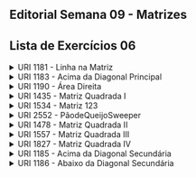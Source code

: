 ## Editorial Semana 09 - Matrizes

## Lista de Exercícios 06

<details>
    <summary>URI 1181 - Linha na Matriz</summary>

<div markdown=1>

```cpp
#include <bits/stdc++.h>
using namespace std;

int main(){ 
    int n;
    double matriz[12][12],soma=0;
    char o;

    scanf("%d",&n);
    scanf(" %c",&o);

    for(int i=0;i<12;i++){
        for(int j=0;j<12;j++){
            double x;
            scanf("%lf",&x);
            if(i==n){
                soma=soma+x;
            }
        }
    }

    if(o=='S'){
        printf("%.1lf\n",soma);
    }

    else if(o=='M'){
        printf("%.1lf\n",(soma/12));
    }
    return 0;
}
``` 

</div>
</details>

<details>
    <summary>URI 1183 - Acima da Diagonal Principal</summary>

<div markdown=1>

```cpp
#include <bits/stdc++.h>
#include <iostream>
#include <string>

using namespace std;

int main(){
    char v;
    double matriz[12][12],s=0;
    scanf("%c",&v);


    for(int i=0;i<12;i++){
        for(int j=0;j<12;j++){
            double valor;
            scanf("%lf",&valor);
            matriz[i][j]=valor;
        }
    }
        
    for(int i=0;i<12;i++){
        int p=i;
        p++;
        while(p<12){
            s=s+matriz[i][p];
            p++;
        }
    
    }
    
    if (v=='M'){
        printf("%.1lf\n",s/66);
    }
    else if (v=='S'){
        printf("%.1lf\n",s);
    }
    return 0;
}
``` 

</div>
</details>

<details>
    <summary>URI 1190 - Área Direita</summary>

<div markdown=1>

```cpp
#include <bits/stdc++.h>

using namespace std;

int main()
{
    
}
``` 

</div>
</details>

<details>
    <summary>URI 1435 - Matriz Quadrada I</summary>

<div markdown=1>

```cpp
#include <bits/stdc++.h>
using namespace std;

int main() {
    
    int n, i, j, k;
    
    while (true) {

        scanf("%d", &n);
        
        if (n == 0)
            break;
        
        for (i = 0; i < n; i++) {
            for (j = 0; j < n; j++) {
                k = i + 1;
                if (j + 1 < k)
                    k = j + 1;
                if (n - i < k)
                    k = n - i;
                if (n - j < k)
                    k = n - j;
                if (j)
                    printf(" ");
                printf("%3d", k);
            }
            printf("\n");
        }
        printf("\n");
        
    }
    
    return 0;
}
``` 

</div>
</details>

<details>
    <summary>URI 1534 - Matriz 123</summary>

<div markdown=1>

```cpp
#include<bits/stdc++.h>

using namespace std;

int main(){
    int n;
    

    while(scanf("%d", &n) != EOF){
        int matriz[n][n];

        for(int i=0; i<n; i++){
            for(int j=0; j<n; j++){
                if(i==j){
                    matriz[i][j] = 1;
                }
                if(i+j==n-1){
                    matriz[i][j] = 2;
                }
                if(i!=j && (i+j)!= (n-1)){
                    matriz[i][j] = 3;
                }
            }
        }

        for(int i=0; i<n; i++){
            for(int j=0; j<n; j++){
                if(j==n-1){
                    printf("%d\n", matriz[i][j]);
                }
                else{
                    printf("%d", matriz[i][j]);
                }
            }
        }
    }

    return 0;
}
``` 

</div>
</details>

<details>
    <summary>URI 2552 - PãodeQueijoSweeper</summary>

<div markdown=1>

```cpp
#include <bits/stdc++.h>

using namespace std;

int main() {

    
}
``` 

</div>
</details>


<details>
    <summary> URI 1478 - Matriz Quadrada II</summary>

<div markdown=1>

```cpp
#include <bits/stdc++.h>
using namespace std;

int main(){ 
    int n;
    scanf("%d",&n);

    while(n!=0){
    int matriz[n][n]; //0...(n-1) 

    for(int i=0; i<n; i++){
        for(int j=0; j<n; j++){
            if(i==j){
                matriz[i][j]=1;
            }
            else if(i<j){
                matriz[i][j]=j-i+1;
            }
            else if(i>j){
                matriz[i][j]=i-j+1;
            }
        }
    }
    for(int i=0; i<n; i++){
        for(int j=0; j<n; j++){
            if(j==0){
                printf("%3d",matriz[i][j]);
            }
            else{
                printf(" %3d",matriz[i][j]);
            }
        }
        cout<<endl;
    }
    cout<<endl;

    scanf("%d",&n);
    }

    return 0;
}
``` 

</div>
</details>


<details>
    <summary> URI 1557 - Matriz Quadrada III</summary>

<div markdown=1>

```cpp
#include <bits/stdc++.h>

using namespace std;

int main(){
    
}
``` 

</div>
</details>


<details>
    <summary>URI 1827 - Matriz Quadrada IV</summary>

<div markdown=1>

```cpp
#include <bits/stdc++.h>

using namespace std;

int main()
{
    
}
``` 

</div>
</details>

<details>
    <summary>URI 1185 - Acima da Diagonal Secundária</summary>

<div markdown=1>

```cpp
#include <bits/stdc++.h>
#include <iostream>
#include <string>

using namespace std;

int main(){
    char v;
    double matriz[12][12],s=0;
    scanf("%c",&v);

   
       for(int i=0;i<12;i++){
          for(int j=0;j<12;j++){
            double valor;
            scanf("%lf",&valor);
            if(i+j<11){
            s=s+valor;
            }
          }
        }
     
    if (v=='M'){
        printf("%.1lf\n",s/66);
    }
   else if (v=='S'){
       printf("%.1lf\n",s);
   }
   return 0;
}
``` 

</div>
</details>

<details>
    <summary>URI 1186 - Abaixo da Diagonal Secundária</summary>

<div markdown=1>

```cpp

}
``` 

</div>
</details>